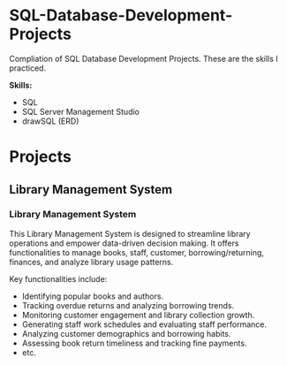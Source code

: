 # SQL-Database-Development-Projects
Compliation of SQL Database Development Projects. These are the skills I practiced.

**Skills:**
- SQL
- SQL Server Management Studio
- drawSQL (ERD)

# Projects
## Library Management System

### Library Management System

This Library Management System is designed to streamline library operations and empower data-driven decision making. It offers functionalities to manage books, staff, customer, borrowing/returning, finances, and analyze library usage patterns.

Key functionalities include:

- Identifying popular books and authors.
- Tracking overdue returns and analyzing borrowing trends.
- Monitoring customer engagement and library collection growth.
- Generating staff work schedules and evaluating staff performance.
- Analyzing customer demographics and borrowing habits.
- Assessing book return timeliness and tracking fine payments.
- etc.
